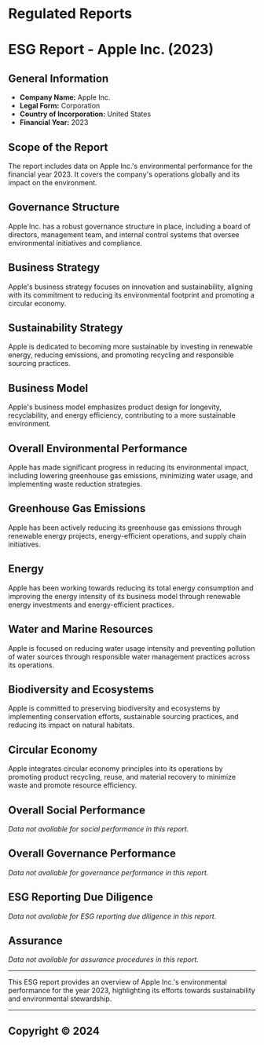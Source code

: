 # Regulated Reports

# ESG Report - Apple Inc. (2023)

## General Information
- **Company Name:** Apple Inc.
- **Legal Form:** Corporation
- **Country of Incorporation:** United States
- **Financial Year:** 2023

## Scope of the Report
The report includes data on Apple Inc.'s environmental performance for the financial year 2023. It covers the company's operations globally and its impact on the environment.

## Governance Structure
Apple Inc. has a robust governance structure in place, including a board of directors, management team, and internal control systems that oversee environmental initiatives and compliance.

## Business Strategy
Apple's business strategy focuses on innovation and sustainability, aligning with its commitment to reducing its environmental footprint and promoting a circular economy.

## Sustainability Strategy
Apple is dedicated to becoming more sustainable by investing in renewable energy, reducing emissions, and promoting recycling and responsible sourcing practices.

## Business Model
Apple's business model emphasizes product design for longevity, recyclability, and energy efficiency, contributing to a more sustainable environment.

## Overall Environmental Performance
Apple has made significant progress in reducing its environmental impact, including lowering greenhouse gas emissions, minimizing water usage, and implementing waste reduction strategies.

## Greenhouse Gas Emissions
Apple has been actively reducing its greenhouse gas emissions through renewable energy projects, energy-efficient operations, and supply chain initiatives.

## Energy
Apple has been working towards reducing its total energy consumption and improving the energy intensity of its business model through renewable energy investments and energy-efficient practices.

## Water and Marine Resources
Apple is focused on reducing water usage intensity and preventing pollution of water sources through responsible water management practices across its operations.

## Biodiversity and Ecosystems
Apple is committed to preserving biodiversity and ecosystems by implementing conservation efforts, sustainable sourcing practices, and reducing its impact on natural habitats.

## Circular Economy
Apple integrates circular economy principles into its operations by promoting product recycling, reuse, and material recovery to minimize waste and promote resource efficiency.

## Overall Social Performance
*Data not available for social performance in this report.*

## Overall Governance Performance
*Data not available for governance performance in this report.*

## ESG Reporting Due Diligence
*Data not available for ESG reporting due diligence in this report.*

## Assurance
*Data not available for assurance procedures in this report.*

---

This ESG report provides an overview of Apple Inc.'s environmental performance for the year 2023, highlighting its efforts towards sustainability and environmental stewardship.

---


## Copyright © 2024